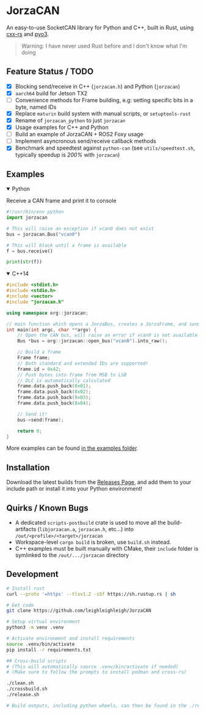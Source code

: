 # JorzaCAN
An easy-to-use SocketCAN library for Python and C++, built in Rust, using [cxx-rs](https://cxx.rs/) and [pyo3](https://pyo3.rs/).

> Warning: I have never used Rust before and I don't know what I'm doing

## Feature Status / TODO
 - [x] Blocking send/receive in C++ (`jorzacan.h`) and Python (`jorzacan`)
 - [x] `aarch64` build for Jetson TX2
 - [ ] Convenience methods for Frame building, e.g: setting specific bits in a byte, named IDs
 - [x] Replace `maturin` build system with manual scripts, or `setuptools-rust`
 - [x] Rename of `jorzacan_python` to just `jorzacan`
 - [x] Usage examples for C++ and Python
 - [ ] Build an example of JorzaCAN + ROS2 Foxy usage
 - [ ] Implement asyncronous send/receive callback methods
 - [x] Benchmark and speedtest against `python-can` (see `utils/speedtest.sh`, typically speedup is *200%* with `jorzacan`)

## Examples
<details open><summary>Python</summary>
<p>

Receive a CAN frame and print it to console

```python
#!/usr/bin/env python
import jorzacan

# This will raise an exception if vcan0 does not exist
bus = jorzacan.Bus("vcan0")

# This will block until a frame is available
f = bus.receive()

print(str(f))
```

</p>
</details>

<details open><summary>C++14</summary>
<p>

```cpp
#include <stdint.h>
#include <stdio.h>
#include <vector>
#include "jorzacan.h"

using namespace org::jorzacan;

// main function which opens a JorzaBus, creates a JorzaFrame, and sends it!
int main(int argc, char **argv) {
    // Open the CAN bus, will raise an error if vcan0 is not available
    Bus *bus = org::jorzacan::open_bus("vcan0").into_raw();

    // Build a frame
    Frame frame;
    // Both standard and extended IDs are supported!
    frame.id = 0x42;
    // Push bytes into frame from MSB to LSB
    // DLC is automatically calculated
    frame.data.push_back(0x01);
    frame.data.push_back(0x02);
    frame.data.push_back(0x03);
    frame.data.push_back(0x04);

    // Send it!
    bus->send(frame);

    return 0;
}
```
More examples can be found [in the examples folder](https://github.com/leighleighleigh/JorzaCAN/tree/main/examples).

</p>
</details>

## Installation
Download the latest builds from the [Releases Page](https://github.com/leighleighleigh/JorzaCAN/releases), and add them to your include path or install it into your Python environment!

## Quirks / Known Bugs
 - A dedicated `scripts-postbuild` crate is used to move all the build-artifacts (`libjorzacan.a`, `jorzacan.h`, etc...) into `/out/<profile>/<target>/jorzacan`
 - Workspace-level `cargo build` is broken, use `build.sh` instead.
 - C++ examples must be built manually with CMake, their `include` folder is symlinked to the `/out/.../jorzacan` directory

## Development
```bash
# Install rust
curl --proto '=https' --tlsv1.2 -sSf https://sh.rustup.rs | sh

# Get code
git clone https://github.com/leighleighleigh/JorzaCAN

# Setup virtual environment
python3 -m venv .venv

# Activate environment and install requirements 
source .venv/bin/activate
pip install -r requirements.txt

## Cross-build scripts
# (This will automatically source .venv/bin/activate if needed)
# (Make sure to follow the prompts to install podman and cross-rs)

./clean.sh
./crossbuild.sh
./release.sh

# Build outputs, including python wheels, can then be found in the ./release folder!

```
